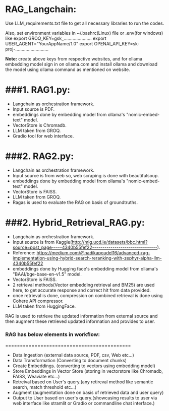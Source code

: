 # RAG_Langchain:

Use LLM_requirements.txt file to get all necessary libraries to run the codes.

Also, set environment variables in ~/.bashrc(Linux) file or .env(for windows) like
export GROQ_KEY=gsk_......................
export USER_AGENT="YourAppName/1.0"
export OPENAI_API_KEY=sk-proj-..........................

**Note:** create above keys from respective websites, and for ollama embedding model sign in on ollama.com and install ollama and download the model using ollama command as mentioned on website.

**###1. RAG1.py:**
=====================
- Langchain as orchestration framework.
- Input source is PDF.
- embeddings done by embedding model from ollama's "nomic-embed-text" model.
- VectorStore is Chromadb.
- LLM taken from GROQ.
- Gradio tool for web interface.


**###2. RAG2.py:**
=====================
- Langchain as orchestration framework.
- Input source is from web so, web scraping is done with beautifulsoup.
- embeddings done by embedding model from ollama's "nomic-embed-text" model.
- VectorStore is FAISS.
- LLM taken from GROQ.
- Ragas is used to evaluate the RAG on basis of groundtruths.

**###2. Hybrid_Retrieval_RAG.py:**
===================================
- Langchain as orchestration framework.
- Input source is from Kaggle(http://mlg.ucd.ie/datasets/bbc.html?source=post_page-----4340b55fef22--------------------------------).
- Reference: https://medium.com/@nadikapoudel16/advanced-rag-implementation-using-hybrid-search-reranking-with-zephyr-alpha-llm-4340b55fef22
- embeddings done by Hugging face's embedding model from ollama's "BAAI/bge-base-en-v1.5" model.
- VectorStore is FAISS.
- 2 retrieval methods(Vector embedding retrieval and BM25) are used here, to get accurate response and correct hit from data provided.
- once retrieval is done, compression on combined retrieval is done using Cohere API compressor.
- LLM taken from HuggingFace.

RAG is used to retrieve the updated information from external source and then augment these retrieved updated information and provides to user.

### RAG has below elements in workflow:
===========================================
- Data Ingestion (external data source, PDF, csv, Web etc...)
- Data Transformation (Converting to document chunks)
- Create Embeddings. (converting to vectors using embedding model)
- Store Embeddings in Vector Store (storing in vectorstore like Chromadb, FAISS, Weaviate etc...)
- Retreival based on User's query.(any retireval method like semantic search, match threshold etc...)
- Augment (augmentation done on basis of retrieved data and user query)
- Output to User based on user's query.(showcasing results to user via web interface like stramlit or Gradio or commandline chat interface.)
